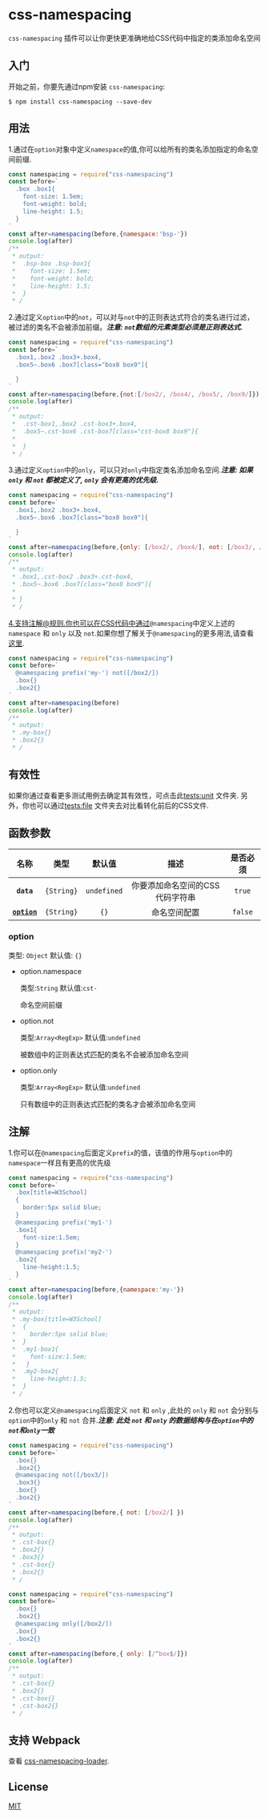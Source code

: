 # css-namespacing

`css-namespacing` 插件可以让你更快更准确地给CSS代码中指定的类添加命名空间

## 入门

开始之前，你要先通过npm安装 `css-namespacing`:

```console
$ npm install css-namespacing --save-dev
```

## 用法

1.通过在`option`对象中定义`namespace`的值,你可以给所有的类名添加指定的命名空间前缀.

```javascript
const namespacing = require("css-namespacing")
const before=`
  .box .box1{
    font-size: 1.5em;
    font-weight: bold;
    line-height: 1.5;
  }
`
const after=namespacing(before,{namespace:'bsp-'})
console.log(after)
/**
 * output:
 *  .bsp-box .bsp-box1{
 *    font-size: 1.5em;
 *    font-weight: bold;
 *    line-height: 1.5;
 *  }
 * /
```

2.通过定义`option`中的`not`，可以对与`not`中的正则表达式符合的类名进行过滤，被过滤的类名不会被添加前缀。***注意: `not`数组的元素类型必须是正则表达式.***

```javascript
const namespacing = require("css-namespacing")
const before=`
  .box1,.box2 .box3+.box4,
  .box5~.box6 .box7[class="box8 box9"]{

  }
`
const after=namespacing(before,{not:[/box2/, /box4/, /box5/, /box9/]})
console.log(after)
/**
 * output:
 *  .cst-box1,.box2 .cst-box3+.box4,
 *  .box5~.cst-box6 .cst-box7[class="cst-box8 box9"]{
 *
 *  }
 * /
```

3.通过定义`option`中的`only`，可以只对`only`中指定类名添加命名空间.***注意: 如果 `only` 和 `not` 都被定义了, `only` 会有更高的优先级.***

```javascript
const namespacing = require("css-namespacing")
const before=`
  .box1,.box2 .box3+.box4,
  .box5~.box6 .box7[class="box8 box9"]{

  }
`
const after=namespacing(before,{only: [/box2/, /box4/], not: [/box3/, /box4/] })
console.log(after)
/**
 * output:
 * .box1,.cst-box2 .box3+.cst-box4,
 * .box5~.box6 .box7[class="box8 box9"]{
 *
 * }
 * /
```

4.支持注解@规则.你也可以在CSS代码中通过`@namespacing`中定义上述的`namespace` 和 `only` 以及 `not`.如果你想了解关于`@namespacing`的更多用法,请查看 [这里](#注解).

```javascript
const namespacing = require("css-namespacing")
const before=`
  @namespacing prefix('my-') not([/box2/])
  .box{}
  .box2{}
`
const after=namespacing(before)
console.log(after)
/**
 * output:
 * .my-box{}
 * .box2{}
 * /
```

## 有效性
如果你通过查看更多测试用例去确定其有效性，可点击此[tests:unit](https://github.com/Hitotsubashi/css-namespacing/tree/master/tests/unit) 文件夹.
另外，你也可以通过[tests:file](https://github.com/Hitotsubashi/css-namespacing/tree/master/tests/file) 文件夹去对比看转化前后的CSS文件.

## 函数参数
|名称| 类型 |默认值|描述|是否必须|
|:---:|:-----: | :---: | :------: |:---:|
|**`data`**|`{String}`|`undefined`| 你要添加命名空间的CSS代码字符串  |`true`|
| **[`option`](#option)** | `{String}` |    `{}`   | 命名空间配置  |`false`|

### option
类型: `Object` 默认值: `{}`


- option.namespace

  类型:`String` 默认值:`cst-`

  命名空间前缀

- option.not

  类型:`Array<RegExp>` 默认值:`undefined`

  被数组中的正则表达式匹配的类名不会被添加命名空间

- option.only

  类型:`Array<RegExp>` 默认值:`undefined`

  只有数组中的正则表达式匹配的类名才会被添加命名空间

## 注解

1.你可以在`@namespacing`后面定义`prefix`的值，该值的作用与`option`中的`namespace`一样且有更高的优先级

```javascript
const namespacing = require("css-namespacing")
const before=`
  .box[title=W3School]
  {
    border:5px solid blue;
  }
  @namespacing prefix('my1-')
  .box1{
    font-size:1.5em;
  }
  @namespacing prefix('my2-')
  .box2{
    line-height:1.5;
  }
`
const after=namespacing(before,{namespace:'my-'})
console.log(after)
/**
 * output:
 * .my-box[title=W3School]
 *  {
 *    border:5px solid blue;
 *  }
 *  .my1-box1{
 *    font-size:1.5em;
 *   }
 *  .my2-box2{
 *    line-height:1.5;
 *  }
 * /
```

2.你也可以定义`@namespacing`后面定义 `not` 和 `only`  ,此处的 `only` 和 `not` 会分别与 `option`中的`only` 和 `not` 合并.***注意: 此处 `not` 和 `only` 的数据结构与在`option`中的`not`和`only`一致***



```javascript
const namespacing = require("css-namespacing")
const before=`
  .box{}
  .box2{}
  @namespacing not([/box3/])
  .box3{}
  .box{}
  .box2{}
`
const after=namespacing(before,{ not: [/box2/] })
console.log(after)
/**
 * output:
 * .cst-box{}
 * .box2{}
 * .box3{}
 * .cst-box{}
 * .box2{}
 * /
```

```javascript
const namespacing = require("css-namespacing")
const before=`
  .box{}
  .box2{}
  @namespacing only([/box2/])
  .box{}
  .box2{}
`
const after=namespacing(before,{ only: [/^box$/]})
console.log(after)
/**
 * output:
 * .cst-box{}
 * .box2{}
 * .cst-box{}
 * .cst-box2{}
 * /
```

## 支持 Webpack
查看 [css-namespacing-loader](https://github.com/Hitotsubashi/css-namespacing-loader).
## License

[MIT](./LICENSE)